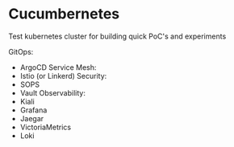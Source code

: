 # Cucumbernetes

Test kubernetes cluster for building quick PoC's and experiments

GitOps:
* ArgoCD
Service Mesh:
* Istio (or Linkerd)
Security:
* SOPS
* Vault
Observability:
* Kiali
* Grafana
* Jaegar
* VictoriaMetrics
* Loki
